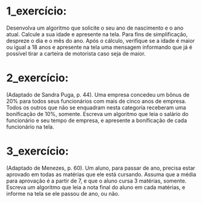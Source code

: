 # 1_exercício: 
Desenvolva um algoritmo que solicite o seu ano de nascimento e o ano atual.
Calcule a sua idade e apresente na tela.
Para fins de simplificação, despreze o dia e o mês do ano.
Após o cálculo, verifique se a idade é maior ou igual a 18 anos e apresente na tela uma
mensagem informando que já é possível tirar a carteira de motorista caso seja de maior.

# 2_exercício:
(Adaptado de Sandra Puga, p. 44).
Uma empresa concedeu um bônus de 20% para todos seus funcionários com mais de cinco anos de empresa.
Todos os outros que não se enquadram nesta categoria receberam uma bonificação de 10%, somente.
Escreva um algoritmo que leia o salário do funcionário e seu tempo de empresa, e apresente a bonificação de cada
funcionário na tela.

# 3_exercício:
(Adaptado de Menezes, p. 60).
Um aluno, para passar de ano, precisa estar aprovado em todas as matérias que ele está cursando.
Assuma que a média para aprovação é a partir de 7, e que o aluno cursa 3 matérias, somente.
Escreva um algoritmo que leia a nota final do aluno em cada matérias, e informe na tela se ele passou de ano, ou não.